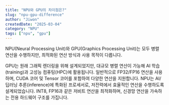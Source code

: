 ```yaml
---
title: "NPU와 GPU의 차이점은?"
slug: "npu-gpu-difference"
author: "Jiwon"
createdDate: "2025-03-04"            
category: "NPU"                    
tags: ["npu", "gpu"]         
---
```

NPU(Neural Processing Unit)와 GPU(Graphics Processing Unit)는 모두 병렬 연산을 수행하지만, 최적화된 연산 방식과 사용 목적이 다릅니다.

GPU는 원래 그래픽 렌더링을 위해 설계되었지만, 대규모 병렬 연산이 가능해 AI 학습(training)과 고성능 컴퓨팅(HPC)에 활용됩니다. 일반적으로 FP32/FP16 연산을 사용하며, CUDA 코어 및 Tensor 코어를 포함하여 다양한 연산을 지원합니다.
NPU는 AI/딥러닝 추론(inference)에 특화된 프로세서로, 저전력에서 효율적인 연산을 수행하도록 설계되었습니다. INT8, FP16과 같은 저비트 연산을 최적화하며, 신경망 연산을 가속하는 전용 하드웨어 구조를 가집니다.